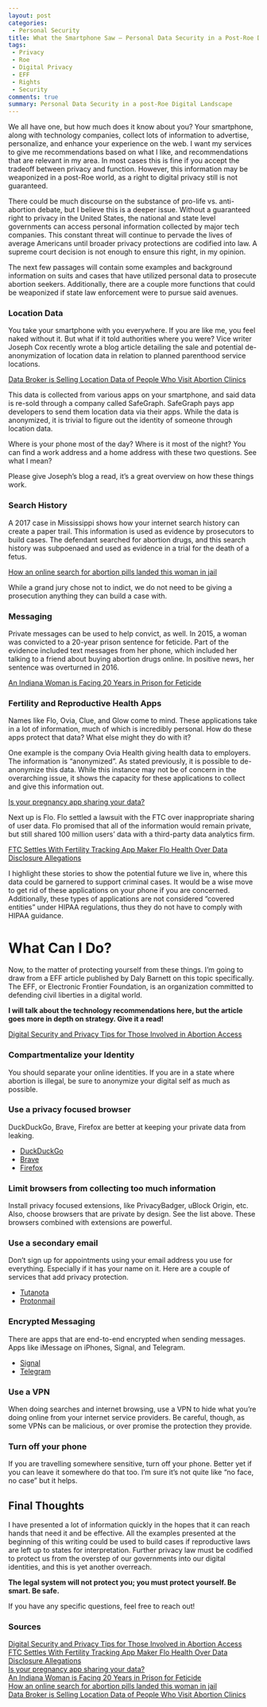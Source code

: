 ```yaml
---
layout: post
categories:
 - Personal Security
title: What the Smartphone Saw – Personal Data Security in a Post-Roe Digital Landscape
tags:
 - Privacy
 - Roe
 - Digital Privacy
 - EFF
 - Rights
 - Security
comments: true
summary: Personal Data Security in a post-Roe Digital Landscape
---
```


We all have one, but how much does it know about you? Your smartphone, along with technology companies, collect lots of information to advertise, personalize, and enhance your experience on the web. I want my services to give me recommendations based on what I like, and recommendations that are relevant in my area. In most cases this is fine if you accept the tradeoff between privacy and function. However, this information may be weaponized in a post-Roe world, as a right to digital privacy still is not guaranteed.

There could be much discourse on the substance of pro-life vs. anti-abortion debate, but I believe this is a deeper issue. Without a guaranteed right to privacy in the United States, the national and state level governments can access personal information collected by major tech companies. This constant threat will continue to pervade the lives of average Americans until broader privacy protections are codified into law. A supreme court decision is not enough to ensure this right, in my opinion.

The next few passages will contain some examples and background information on suits and cases that have utilized personal data to prosecute abortion seekers. Additionally, there are a couple more functions that could be weaponized if state law enforcement were to pursue said avenues.

### Location Data

You take your smartphone with you everywhere. If you are like me, you feel naked without it. But what if it told authorities where you were? Vice writer Joseph Cox recently wrote a blog article detailing the sale and potential de-anonymization of location data in relation to planned parenthood service locations. 

<a href="https://www.vice.com/en/article/m7vzjb/location-data-abortion-clinics-safegraph-planned-parenthood">Data Broker is Selling Location Data of People Who Visit Abortion Clinics</a><br>

This data is collected from various apps on your smartphone, and said data is re-sold through a company called SafeGraph. SafeGraph pays app developers to send them location data via their apps. While the data is anonymized, it is trivial to figure out the identity of someone through location data.

Where is your phone most of the day? Where is it most of the night? You can find a work address and a home address with these two questions. See what I mean?

Please give Joseph’s blog a read, it’s a great overview on how these things work.

### Search History
A 2017 case in Mississippi shows how your internet search history can create a paper trail. This information is used as evidence by prosecutors to build cases. The defendant searched for abortion drugs, and this search history was subpoenaed and used as evidence in a trial for the death of a fetus. 

<a href="https://www.fastcompany.com/90468030/how-an-online-search-for-abortion-pills-landed-this-woman-in-jail">How an online search for abortion pills landed this woman in jail</a>

While a grand jury chose not to indict, we do not need to be giving a prosecution anything they can build a case with. 

### Messaging 

Private messages can be used to help convict, as well. In 2015, a woman was convicted to a 20-year prison sentence for feticide. Part of the evidence included text messages from her phone, which included her talking to a friend about buying abortion drugs online. In positive news, her sentence was overturned in 2016. 

<a href="https://www.vox.com/2015/4/3/8336863/an-indiana-woman-is-facing-20-years-in-prison-for-feticide">An Indiana Woman is Facing 20 Years in Prison for Feticide</a>

### Fertility and Reproductive Health Apps

Names like Flo, Ovia, Clue, and Glow come to mind. These applications take in a lot of information, much of which is incredibly personal. How do these apps protect that data? What else might they do with it?

One example is the company Ovia Health giving health data to employers. The information is “anonymized”. As stated previously, it is possible to de-anonymize this data. While this instance may not be of concern in the overarching issue, it shows the capacity for these applications to collect and give this information out.

<a href="https://www.mother.ly/pregnancy/pregnancy-tracking-apps-your-privacy/">Is your pregnancy app sharing your data?</a>

Next up is Flo. Flo settled a lawsuit with the FTC over inappropriate sharing of user data. Flo promised that all of the information would remain private, but still shared 100 million users’ data with a third-party data analytics firm.

<a href="https://www.healthcareittoday.com/2021/01/14/ftc-settlement-with-fertility-tracking-app-maker-flo-health-over-data-disclosure-allegations/">FTC Settles With Fertility Tracking App Maker Flo Health Over Data Disclosure Allegations</a>

I highlight these stories to show the potential future we live in, where this data could be garnered to support criminal cases. It would be a wise move to get rid of these applications on your phone if you are concerned. Additionally, these types of applications are not considered “covered entities” under HIPAA regulations, thus they do not have to comply with HIPAA guidance. 

# What Can I Do?

Now, to the matter of protecting yourself from these things. I’m going to draw from a EFF article published by Daly Barnett on this topic specifically. The EFF, or Electronic Frontier Foundation, is an organization committed to defending civil liberties in a digital world.

<strong>I will talk about the technology recommendations here, but the article goes more in depth on strategy. Give it a read!</strong>

<a href="https://www.eff.org/deeplinks/2022/05/digital-security-and-privacy-tips-those-involved-abortion-access">Digital Security and Privacy Tips for Those Involved in Abortion Access</a>

### Compartmentalize your Identity
You should separate your online identities. If you are in a state where abortion is illegal, be sure to anonymize your digital self as much as possible.

### Use a privacy focused browser
DuckDuckGo, Brave, Firefox are better at keeping your private data from leaking.

* <a href="https://duckduckgo.com/">DuckDuckGo</a>
* <a href="https://brave.com/">Brave</a>
* <a href="https://www.mozilla.org/en-US/firefox/new/">Firefox</a>

### Limit browsers from collecting too much information
Install privacy focused extensions, like PrivacyBadger, uBlock Origin, etc.
Also, choose browsers that are private by design. See the list above. These browsers combined with extensions are powerful.

### Use a secondary email
Don’t sign up for appointments using your email address you use for everything. Especially if it has your name on it. Here are a couple of services that add privacy protection.

* <a href="https://tutanota.com/">Tutanota</a>
* <a href="https://protonmail.com/">Protonmail</a>

### Encrypted Messaging

There are apps that are end-to-end encrypted when sending messages. Apps like iMessage on iPhones, Signal, and Telegram.

* <a href="https://signal.org/en/">Signal</a>
* <a href="https://telegram.org/">Telegram</a>

### Use a VPN
When doing searches and internet browsing, use a VPN to hide what you’re doing online from your internet service providers. Be careful, though, as some VPNs can be malicious, or over promise the protection they provide.

### Turn off your phone
If you are travelling somewhere sensitive, turn off your phone. Better yet if you can leave it somewhere do that too. I’m sure it’s not quite like “no face, no case” but it helps. 

## Final Thoughts

I have presented a lot of information quickly in the hopes that it can reach hands that need it and be effective. All the examples presented at the beginning of this writing could be used to build cases if reproductive laws are left up to states for interpretation. Further privacy law must be codified to protect us from the overstep of our governments into our digital identities, and this is yet another overreach.

<div class="message"><strong>The legal system will not protect you; you must protect yourself. Be smart. Be safe.</strong></div>

If you have any specific questions, feel free to reach out! 

### Sources

<div class="message">

<a href="https://www.eff.org/deeplinks/2022/05/digital-security-and-privacy-tips-those-involved-abortion-access">Digital Security and Privacy Tips for Those Involved in Abortion Access</a>
<br>
<a href="https://www.healthcareittoday.com/2021/01/14/ftc-settlement-with-fertility-tracking-app-maker-flo-health-over-data-disclosure-allegations/">FTC Settles With Fertility Tracking App Maker Flo Health Over Data Disclosure Allegations</a>
<br>
<a href="https://www.mother.ly/pregnancy/pregnancy-tracking-apps-your-privacy/">Is your pregnancy app sharing your data?</a>
<br>
<a href="https://www.vox.com/2015/4/3/8336863/an-indiana-woman-is-facing-20-years-in-prison-for-feticide">An Indiana Woman is Facing 20 Years in Prison for Feticide</a>
<br>
<a href="https://www.fastcompany.com/90468030/how-an-online-search-for-abortion-pills-landed-this-woman-in-jail">How an online search for abortion pills landed this woman in jail</a>
<br>
<a href="https://www.vice.com/en/article/m7vzjb/location-data-abortion-clinics-safegraph-planned-parenthood">Data Broker is Selling Location Data of People Who Visit Abortion Clinics</a>


</div>
